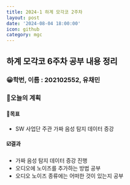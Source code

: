 ```yaml
---
title: 2024-1 하계 모각코 2주차
layout: post
date: '2024-08-04 18:00:00'
icon: github
category: mgc
---
```


## 하계 모각코 6주차 공부 내용 정리
### 😀학번, 이름 : 202102552, 유채민

### 🎯오늘의 계획
#### 🎡목표
- SW 사업단 주관 가짜 음성 탐지 데이터 증강

#### ☑️결과
- 가짜 음성 탐지 데이터 증강 진행
- 오디오에 노이즈를 추가하는 방법 공부
- 오디오 노이즈 종류에는 어떠한 것이 있는지 공부
